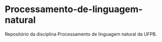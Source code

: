 # Processamento-de-linguagem-natural
Repositório da disciplina Processamento de linguagem natural da UFPB.

